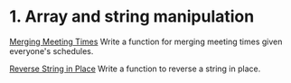 # 1. Array and string manipulation

[Merging Meeting Times](https://github.com/sandix34/Interview-Cake/tree/master/Merging-meeting-time)
Write a function for merging meeting times given everyone's schedules.

[Reverse String in Place](https://github.com/sandix34/Interview-Cake/tree/master/Reverse-string-in-place)
Write a function to reverse a string in place.




